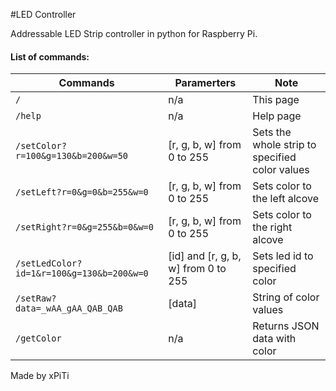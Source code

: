 #LED Controller

Addressable LED Strip controller in python for Raspberry Pi.  

#### List of commands:

| Commands                                  | Paramerters                         | Note                                           |
|-------------------------------------------|-------------------------------------|------------------------------------------------|
| `/`                                       | n/a                                 | This page                                      |
| `/help`                                   | n/a                                 | Help page                                      |
| `/setColor?r=100&g=130&b=200&w=50`        | [r, g, b, w] from 0 to 255          | Sets the whole strip to specified color values |
| `/setLeft?r=0&g=0&b=255&w=0`              | [r, g, b, w] from 0 to 255          | Sets color to the left alcove                  |
| `/setRight?r=0&g=255&b=0&w=0`             | [r, g, b, w] from 0 to 255          | Sets color to the right alcove                 |
| `/setLedColor?id=1&r=100&g=130&b=200&w=0` | [id] and [r, g, b, w] from 0 to 255 | Sets led id to specified color                 |
| `/setRaw?data=_wAA_gAA_QAB_QAB`           | [data]                              | String of color values                         |
| `/getColor`                               | n/a                                 | Returns JSON data with color                   |

Made by xPiTi
